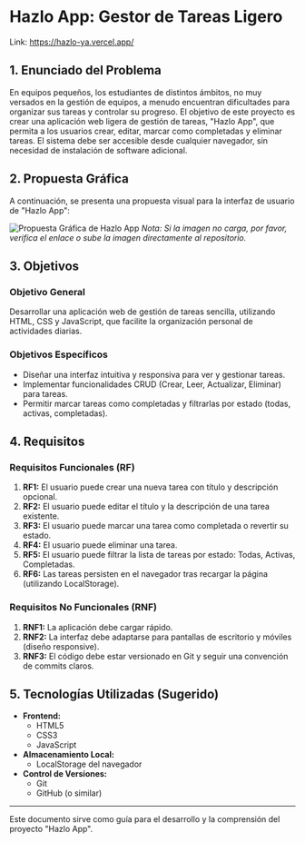 # Hazlo App: Gestor de Tareas Ligero
Link:
https://hazlo-ya.vercel.app/
## 1. Enunciado del Problema

En equipos pequeños, los estudiantes de distintos ámbitos, no muy versados en la gestión de equipos, a menudo encuentran dificultades para organizar sus tareas y controlar su progreso. El objetivo de este proyecto es crear una aplicación web ligera de gestión de tareas, "Hazlo App", que permita a los usuarios crear, editar, marcar como completadas y eliminar tareas. El sistema debe ser accesible desde cualquier navegador, sin necesidad de instalación de software adicional.

## 2. Propuesta Gráfica

A continuación, se presenta una propuesta visual para la interfaz de usuario de "Hazlo App":

![Propuesta Gráfica de Hazlo App](https://i.postimg.cc/JzTTZftQ/Captura-de-pantalla-2025-05-05-144735.png)
*Nota: Si la imagen no carga, por favor, verifica el enlace o sube la imagen directamente al repositorio.*

## 3. Objetivos

### Objetivo General

Desarrollar una aplicación web de gestión de tareas sencilla, utilizando HTML, CSS y JavaScript, que facilite la organización personal de actividades diarias.

### Objetivos Específicos

*   Diseñar una interfaz intuitiva y responsiva para ver y gestionar tareas.
*   Implementar funcionalidades CRUD (Crear, Leer, Actualizar, Eliminar) para tareas.
*   Permitir marcar tareas como completadas y filtrarlas por estado (todas, activas, completadas).

## 4. Requisitos

### Requisitos Funcionales (RF)

1.  **RF1:** El usuario puede crear una nueva tarea con título y descripción opcional.
2.  **RF2:** El usuario puede editar el título y la descripción de una tarea existente.
3.  **RF3:** El usuario puede marcar una tarea como completada o revertir su estado.
4.  **RF4:** El usuario puede eliminar una tarea.
5.  **RF5:** El usuario puede filtrar la lista de tareas por estado: Todas, Activas, Completadas.
6.  **RF6:** Las tareas persisten en el navegador tras recargar la página (utilizando LocalStorage).

### Requisitos No Funcionales (RNF)

1.  **RNF1:** La aplicación debe cargar rápido.
2.  **RNF2:** La interfaz debe adaptarse para pantallas de escritorio y móviles (diseño responsive).
3.  **RNF3:** El código debe estar versionado en Git y seguir una convención de commits claros.

## 5. Tecnologías Utilizadas (Sugerido)

*   **Frontend:**
    *   HTML5
    *   CSS3
    *   JavaScript
*   **Almacenamiento Local:**
    *   LocalStorage del navegador
*   **Control de Versiones:**
    *   Git
    *   GitHub (o similar)

---

Este documento sirve como guía para el desarrollo y la comprensión del proyecto "Hazlo App".
